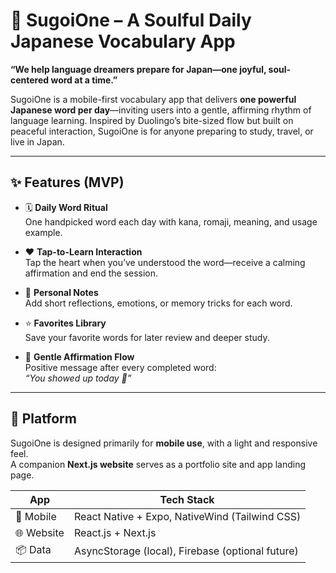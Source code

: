 # 🌸 SugoiOne – A Soulful Daily Japanese Vocabulary App

**“We help language dreamers prepare for Japan—one joyful, soul-centered word at a time.”**

SugoiOne is a mobile-first vocabulary app that delivers **one powerful Japanese word per day**—inviting users into a gentle, affirming rhythm of language learning. Inspired by Duolingo’s bite-sized flow but built on peaceful interaction, SugoiOne is for anyone preparing to study, travel, or live in Japan.

---

## ✨ Features (MVP)

- 🗓️ **Daily Word Ritual**  
  One handpicked word each day with kana, romaji, meaning, and usage example.

- ❤️ **Tap-to-Learn Interaction**  
  Tap the heart when you’ve understood the word—receive a calming affirmation and end the session.

- 📝 **Personal Notes**  
  Add short reflections, emotions, or memory tricks for each word.

- ⭐ **Favorites Library**  
  Save your favorite words for later review and deeper study.

- 💖 **Gentle Affirmation Flow**  
  Positive message after every completed word:  
  *“You showed up today 🌱”*

---

## 📱 Platform

SugoiOne is designed primarily for **mobile use**, with a light and responsive feel.  
A companion **Next.js website** serves as a portfolio site and app landing page.

| App | Tech Stack |
|-----|------------|
| 📱 Mobile | React Native + Expo, NativeWind (Tailwind CSS) |
| 🌐 Website | React.js + Next.js |
| 📦 Data | AsyncStorage (local), Firebase (optional future) |